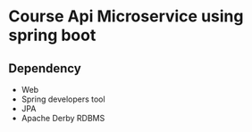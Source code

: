 # Course Api Microservice using spring boot 


## Dependency

- Web
- Spring developers tool
- JPA
- Apache Derby RDBMS
